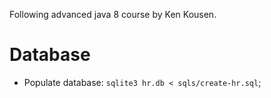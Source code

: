 Following advanced java 8 course by Ken Kousen.

# Database

- Populate database: `sqlite3 hr.db < sqls/create-hr.sql`;